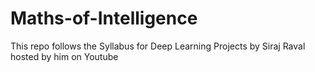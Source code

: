 # Maths-of-Intelligence
This repo follows the Syllabus for Deep Learning Projects by Siraj Raval hosted by him on Youtube
